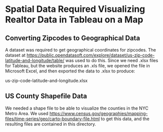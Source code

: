# Spatial Data Required Visualizing Realtor Data in Tableau on a Map
## Converting Zipcodes to Geographical Data
A dataset was required to get geographical coordinates for zipcodes. The dataset at https://public.opendatasoft.com/explore/dataset/us-zip-code-latitude-and-longitude/table/ 
was used to do this. Since we need .xlsx files for Tableau, but the website produces an .xls file, we opened the file in Microsoft Excel, and then exported the data to .xlsx to produce:

us-zip-code-latitude-and-longitude.xlsx

## US County Shapefile Data
We needed a shape file to be able to visualize the counties in the NYC Metro Area. We used https://www.census.gov/geographies/mapping-files/time-series/geo/carto-boundary-file.html to get this data, and the resulting files are contained in this directory. 
